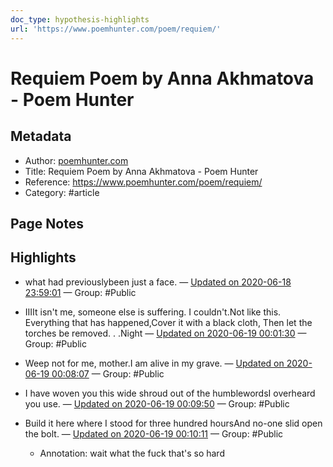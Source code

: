 ```yaml
---
doc_type: hypothesis-highlights
url: 'https://www.poemhunter.com/poem/requiem/'
---
```

# Requiem Poem by Anna Akhmatova - Poem Hunter

## Metadata
- Author: [poemhunter.com]()
- Title: Requiem Poem by Anna Akhmatova - Poem Hunter
- Reference: https://www.poemhunter.com/poem/requiem/
- Category: #article

## Page Notes


## Highlights
- what had previouslybeen just a face. — [Updated on 2020-06-18 23:59:01](https://hyp.is/PsY1LLF0Eeq7V_vfYPwQAA/www.poemhunter.com/poem/requiem/)  — Group: #Public

- IIIIt isn't me, someone else is suffering. I couldn't.Not like this. Everything that has happened,Cover it with a black cloth, Then let the torches be removed. . .Night — [Updated on 2020-06-19 00:01:30](https://hyp.is/l-H0cLF0EeqyvIukv42CZA/www.poemhunter.com/poem/requiem/)  — Group: #Public

- Weep not for me, mother.I am alive in my grave. — [Updated on 2020-06-19 00:08:07](https://hyp.is/hDnTiLF1Eeq2X4cNFVSKsw/www.poemhunter.com/poem/requiem/)  — Group: #Public

- I have woven you this wide shroud out of the humblewordsI overheard you use. — [Updated on 2020-06-19 00:09:50](https://hyp.is/wd2QCLF1Eeq0cmMncJLXUw/www.poemhunter.com/poem/requiem/)  — Group: #Public

- Build it here where I stood for three hundred hoursAnd no-one slid open the bolt. — [Updated on 2020-06-19 00:10:11](https://hyp.is/zqgzprF1EeqTR88JkOn7gA/www.poemhunter.com/poem/requiem/)  — Group: #Public

   - Annotation: wait what the fuck that's so hard

